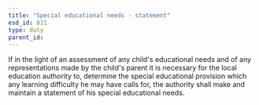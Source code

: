 ```yaml
---
title: "Special educational needs - statement"
esd_id: 811
type: duty
parent_id:  
---
```


If in the light of an assessment of any child's educational needs and of any representations made by the child's parent it is necessary for the local education authority to, determine the special educational provision which any learning difficulty he may have calls for, the authority shall make and maintain a statement of his special educational needs.

